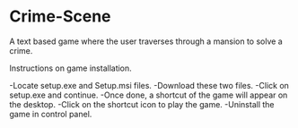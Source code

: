# Crime-Scene
A text based game where the user traverses through a mansion to solve a crime.

Instructions on game installation.

-Locate setup.exe and Setup.msi files.
-Download these two files.
-Click on setup.exe and continue.
-Once done, a shortcut of the game will appear on the desktop.
-Click on the shortcut icon to play the game.
-Uninstall the game in control panel.
